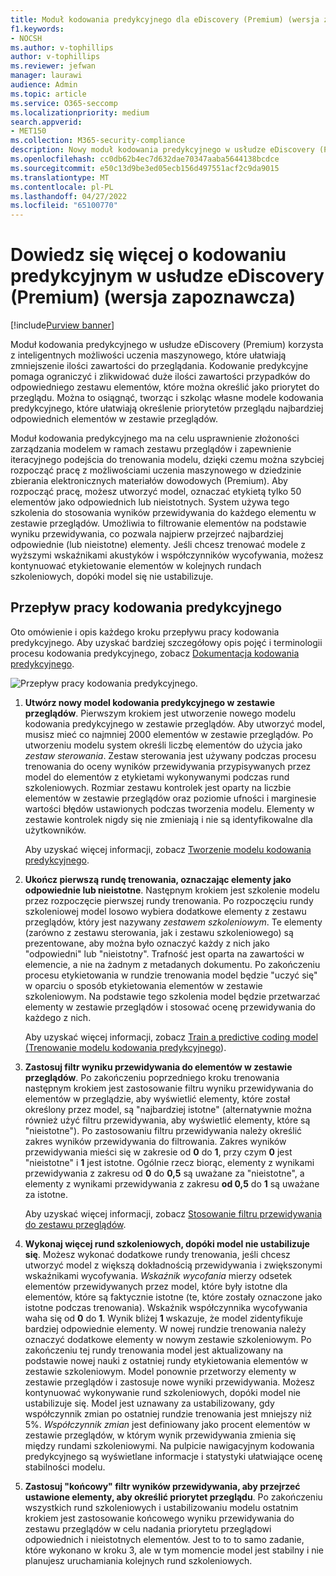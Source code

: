 ```yaml
---
title: Moduł kodowania predykcyjnego dla eDiscovery (Premium) (wersja zapoznawcza)
f1.keywords:
- NOCSH
ms.author: v-tophillips
author: v-tophillips
ms.reviewer: jefwan
manager: laurawi
audience: Admin
ms.topic: article
ms.service: O365-seccomp
ms.localizationpriority: medium
search.appverid:
- MET150
ms.collection: M365-security-compliance
description: Nowy moduł kodowania predykcyjnego w usłudze eDiscovery (Premium) używa uczenia maszynowego do analizowania elementów w zestawie przeglądów w celu przewidywania elementów, które są istotne dla twojego przypadku lub badania.
ms.openlocfilehash: cc0db62b4ec7d632dae70347aaba5644138bcdce
ms.sourcegitcommit: e50c13d9be3ed05ecb156d497551acf2c9da9015
ms.translationtype: MT
ms.contentlocale: pl-PL
ms.lasthandoff: 04/27/2022
ms.locfileid: "65100770"
---
```

# <a name="learn-about-predictive-coding-in-ediscovery-premium-preview"></a>Dowiedz się więcej o kodowaniu predykcyjnym w usłudze eDiscovery (Premium) (wersja zapoznawcza)

[!include[Purview banner](../includes/purview-rebrand-banner.md)]

Moduł kodowania predykcyjnego w usłudze eDiscovery (Premium) korzysta z inteligentnych możliwości uczenia maszynowego, które ułatwiają zmniejszenie ilości zawartości do przeglądania. Kodowanie predykcyjne pomaga ograniczyć i zlikwidować duże ilości zawartości przypadków do odpowiedniego zestawu elementów, które można określić jako priorytet do przeglądu. Można to osiągnąć, tworząc i szkoląc własne modele kodowania predykcyjnego, które ułatwiają określenie priorytetów przeglądu najbardziej odpowiednich elementów w zestawie przeglądów.

Moduł kodowania predykcyjnego ma na celu usprawnienie złożoności zarządzania modelem w ramach zestawu przeglądów i zapewnienie iteracyjnego podejścia do trenowania modelu, dzięki czemu można szybciej rozpocząć pracę z możliwościami uczenia maszynowego w dziedzinie zbierania elektronicznych materiałów dowodowych (Premium). Aby rozpocząć pracę, możesz utworzyć model, oznaczać etykietą tylko 50 elementów jako odpowiednich lub nieistotnych. System używa tego szkolenia do stosowania wyników przewidywania do każdego elementu w zestawie przeglądów. Umożliwia to filtrowanie elementów na podstawie wyniku przewidywania, co pozwala najpierw przejrzeć najbardziej odpowiednie (lub nieistotne) elementy. Jeśli chcesz trenować modele z wyższymi wskaźnikami akustyków i współczynników wycofywania, możesz kontynuować etykietowanie elementów w kolejnych rundach szkoleniowych, dopóki model się nie ustabilizuje.  

## <a name="the-predictive-coding-workflow"></a>Przepływ pracy kodowania predykcyjnego

Oto omówienie i opis każdego kroku przepływu pracy kodowania predykcyjnego. Aby uzyskać bardziej szczegółowy opis pojęć i terminologii procesu kodowania predykcyjnego, zobacz [Dokumentacja kodowania predykcyjnego](predictive-coding-reference.md).

![Przepływ pracy kodowania predykcyjnego.](..\media\PredictiveCodingWorkflow.png)

1. **Utwórz nowy model kodowania predykcyjnego w zestawie przeglądów**. Pierwszym krokiem jest utworzenie nowego modelu kodowania predykcyjnego w zestawie przeglądów. Aby utworzyć model, musisz mieć co najmniej 2000 elementów w zestawie przeglądów. Po utworzeniu modelu system określi liczbę elementów do użycia jako *zestaw sterowania*. Zestaw sterowania jest używany podczas procesu trenowania do oceny wyników przewidywania przypisywanych przez model do elementów z etykietami wykonywanymi podczas rund szkoleniowych. Rozmiar zestawu kontrolek jest oparty na liczbie elementów w zestawie przeglądów oraz poziomie ufności i marginesie wartości błędów ustawionych podczas tworzenia modelu. Elementy w zestawie kontrolek nigdy się nie zmieniają i nie są identyfikowalne dla użytkowników.

   Aby uzyskać więcej informacji, zobacz [Tworzenie modelu kodowania predykcyjnego](predictive-coding-create-model.md).

2. **Ukończ pierwszą rundę trenowania, oznaczając elementy jako odpowiednie lub nieistotne**. Następnym krokiem jest szkolenie modelu przez rozpoczęcie pierwszej rundy trenowania. Po rozpoczęciu rundy szkoleniowej model losowo wybiera dodatkowe elementy z zestawu przeglądów, który jest nazywany *zestawem szkoleniowym*. Te elementy (zarówno z zestawu sterowania, jak i zestawu szkoleniowego) są prezentowane, aby można było oznaczyć każdy z nich jako "odpowiedni" lub "nieistotny". Trafność jest oparta na zawartości w elemencie, a nie na żadnym z metadanych dokumentu. Po zakończeniu procesu etykietowania w rundzie trenowania model będzie "uczyć się" w oparciu o sposób etykietowania elementów w zestawie szkoleniowym. Na podstawie tego szkolenia model będzie przetwarzać elementy w zestawie przeglądów i stosować ocenę przewidywania do każdego z nich.

   Aby uzyskać więcej informacji, zobacz [Train a predictive coding model (Trenowanie modelu kodowania predykcyjnego](predictive-coding-train-model.md)).

3. **Zastosuj filtr wyniku przewidywania do elementów w zestawie przeglądów**. Po zakończeniu poprzedniego kroku trenowania następnym krokiem jest zastosowanie filtru wyniku przewidywania do elementów w przeglądzie, aby wyświetlić elementy, które został określony przez model, są "najbardziej istotne" (alternatywnie można również użyć filtru przewidywania, aby wyświetlić elementy, które są "nieistotne"). Po zastosowaniu filtru przewidywania należy określić zakres wyników przewidywania do filtrowania. Zakres wyników przewidywania mieści się w zakresie od **0** do **1**, przy czym **0** jest "nieistotne" i **1** jest istotne. Ogólnie rzecz biorąc, elementy z wynikami przewidywania z zakresu od **0** do **0,5** są uważane za "nieistotne", a elementy z wynikami przewidywania z zakresu **od 0,5** do **1** są uważane za istotne.

   Aby uzyskać więcej informacji, zobacz [Stosowanie filtru przewidywania do zestawu przeglądów](predictive-coding-apply-prediction-filter.md).

4. **Wykonaj więcej rund szkoleniowych, dopóki model nie ustabilizuje się**. Możesz wykonać dodatkowe rundy trenowania, jeśli chcesz utworzyć model z większą dokładnością przewidywania i zwiększonymi wskaźnikami wycofywania. *Wskaźnik wycofania* mierzy odsetek elementów przewidywanych przez model, które były istotne dla elementów, które są faktycznie istotne (te, które zostały oznaczone jako istotne podczas trenowania). Wskaźnik współczynnika wycofywania waha się od **0** do **1**. Wynik bliżej **1** wskazuje, że model zidentyfikuje bardziej odpowiednie elementy. W nowej rundzie trenowania należy oznaczyć dodatkowe elementy w nowym zestawie szkoleniowym. Po zakończeniu tej rundy trenowania model jest aktualizowany na podstawie nowej nauki z ostatniej rundy etykietowania elementów w zestawie szkoleniowym. Model ponownie przetworzy elementy w zestawie przeglądów i zastosuje nowe wyniki przewidywania. Możesz kontynuować wykonywanie rund szkoleniowych, dopóki model nie ustabilizuje się. Model jest uznawany za ustabilizowany, gdy współczynnik zmian po ostatniej rundzie trenowania jest mniejszy niż 5%. *Współczynnik zmian* jest definiowany jako procent elementów w zestawie przeglądów, w którym wynik przewidywania zmienia się między rundami szkoleniowymi. Na pulpicie nawigacyjnym kodowania predykcyjnego są wyświetlane informacje i statystyki ułatwiające ocenę stabilności modelu.

5. **Zastosuj "końcowy" filtr wyników przewidywania, aby przejrzeć ustawione elementy, aby określić priorytet przeglądu**. Po zakończeniu wszystkich rund szkoleniowych i ustabilizowaniu modelu ostatnim krokiem jest zastosowanie końcowego wyniku przewidywania do zestawu przeglądów w celu nadania priorytetu przeglądowi odpowiednich i nieistotnych elementów. Jest to to to samo zadanie, które wykonano w kroku 3, ale w tym momencie model jest stabilny i nie planujesz uruchamiania kolejnych rund szkoleniowych.
